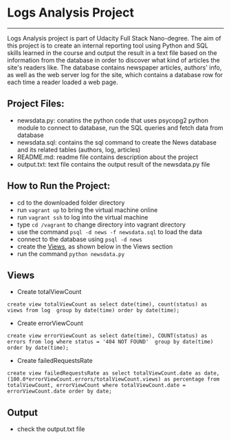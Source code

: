 # Logs Analysis Project 
-----
Logs Analysis project is part of Udacity Full Stack Nano-degree. The aim of this project is to create an internal reporting tool using Python and SQL skills learned in the course and output the result in a text file based on the information from the database in order to discover what kind of articles the site's readers like. The database contains newspaper articles, authors' info, as well as the web server log for the site, which contains a database row for each time a reader loaded a web page. 

## Project Files:
 
* newsdata.py: conatins the python code that uses psycopg2 python module to connect to database, run the SQL queries and fetch data from database
* newsdata.sql: contains the sql command to create the News database and its related tables (authors, log, articles)
* README.md: readme file contains description about the project 
* output.txt: text file contains the output result of the newsdata.py file

 
## How to Run the Project: 
* cd to the downloaded folder directory 
* run `vagrant up` to bring the virtual machine online 
* run `vagrant ssh` to log into the virtual machine 
* type `cd /vagrant` to change directory into vagrant directory 
* use the command `psql -d news -f newsdata.sql` to load the data 
* connect to the database using `psql -d news` 
* create the [Views](#views), as shown below in the Views section  
* run the command `python newsdata.py` 


## Views 
* Create totalViewCount

`create view totalViewCount as
select date(time), count(status) as views
from log 
group by date(time)
order by date(time);`

* Create errorViewCount

`create view errorViewCount as
select date(time), COUNT(status) as errors
from log where status = '404 NOT FOUND' 
group by date(time) 
order by date(time);`

* Create failedRequestsRate 

`create view failedRequestsRate as
select totalViewCount.date as date, (100.0*errorViewCount.errors/totalViewCount.views) as percentage
from totalViewCount, errorViewCount
where totalViewCount.date = errorViewCount.date
order by date;`



## Output 
* check the output.txt file
 






